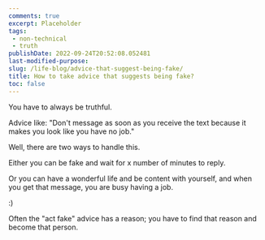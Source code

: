 ```yaml
---
comments: true
excerpt: Placeholder 
tags:
 - non-technical
 - truth
publishDate: 2022-09-24T20:52:08.052481
last-modified-purpose:
slug: /life-blog/advice-that-suggest-being-fake/
title: How to take advice that suggests being fake?
toc: false
---
```


You have to always be truthful.

Advice like: "Don't message as soon as you receive the text because it makes you look like you have no job."

Well, there are two ways to handle this.

Either you can be fake and wait for x number of minutes to reply.

Or you can have a wonderful life and be content with yourself, and when you get that message, you are busy having a job.

:)

Often the "act fake" advice has a reason; you have to find that reason and become that person.